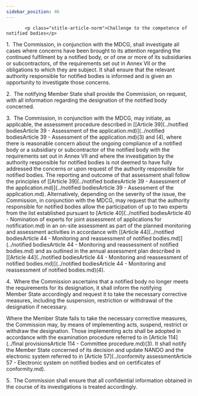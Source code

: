 ```yaml
---
sidebar_position: 46
---
```

           <p class="stitle-article-norm">Challenge to the competence of notified bodies</p>
   <p class="norm">1.&nbsp;&nbsp;The Commission, in conjunction with the
 MDCG, shall investigate all cases where concerns have been brought to 
its attention regarding the continued fulfilment by a notified body, or 
of one or more of its subsidiaries or subcontractors, of the 
requirements set out in Annex&nbsp;VII or the obligations to which they 
are subject. It shall ensure that the relevant authority responsible for
 notified bodies is informed and is given an opportunity to investigate 
those concerns.</p>
   <p class="norm">2.&nbsp;&nbsp;The notifying Member&nbsp;State shall 
provide the Commission, on request, with all information regarding the 
designation of the notified body concerned.</p>
   <p class="norm">3.&nbsp;&nbsp;The Commission, in conjunction with the
 MDCG, may initiate, as applicable, the assessment procedure described 
in [[Article&nbsp;39](../notified bodiesArticle 39 - Assessment of the application.md)](../notified bodiesArticle 39 - Assessment of the application.md)(3) and (4), where there is reasonable concern about 
the ongoing compliance of a notified body or a subsidiary or 
subcontractor of the notified body with the requirements set out in 
Annex&nbsp;VII and where the investigation by the authority responsible 
for notified bodies is not deemed to have fully addressed the concerns 
or upon request of the authority responsible for notified bodies. The 
reporting and outcome of that assessment shall follow the principles of 
[[Article&nbsp;39](../notified bodiesArticle 39 - Assessment of the application.md)](../notified bodiesArticle 39 - Assessment of the application.md). Alternatively, depending on the severity of the issue, 
the Commission, in conjunction with the MDCG, may request that the 
authority responsible for notified bodies allow the participation of up 
to two experts from the list established pursuant to [Article&nbsp;40](../notified bodiesArticle 40 - Nomination of experts for joint assessment of applications for notification.md) in 
an on-site assessment as part of the planned monitoring and assessment 
activities in accordance with [[Article&nbsp;44](../notified bodiesArticle 44 - Monitoring and reassessment of notified bodies.md)](../notified bodiesArticle 44 - Monitoring and reassessment of notified bodies.md) and as outlined in the 
annual assessment plan described in [[Article&nbsp;44](../notified bodiesArticle 44 - Monitoring and reassessment of notified bodies.md)](../notified bodiesArticle 44 - Monitoring and reassessment of notified bodies.md)(4).</p>
   <p class="norm">4.&nbsp;&nbsp;Where the Commission ascertains that a 
notified body no longer meets the requirements for its designation, it 
shall inform the notifying Member&nbsp;State accordingly and request it 
to take the necessary corrective measures, including the suspension, 
restriction or withdrawal of the designation if necessary.</p>
   <p class="norm">Where the Member&nbsp;State fails to take the 
necessary corrective measures, the Commission may, by means of 
implementing acts, suspend, restrict or withdraw the designation. Those 
implementing acts shall be adopted in accordance with the examination 
procedure referred to in [Article&nbsp;114](../final provisionsArticle 114 - Committee procedure.md)(3). It shall notify the 
Member&nbsp;State concerned of its decision and update NANDO and the 
electronic system referred to in [Article&nbsp;57](../conformity assessmentArticle 57 - Electronic system on notified bodies and on certificates of conformity.md).</p>
   <p class="norm">5.&nbsp;&nbsp;The Commission shall ensure that all 
confidential information obtained in the course of its investigations is
 treated accordingly.</p>